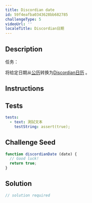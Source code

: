 ```yaml
---
title: Discordian date
id: 59f4eafba0343628bb682785
challengeType: 5
videoUrl: ''
localeTitle: Discordian日期
---
```


## Description
<section id="description">任务： <p>将给定日期从<a href="https://en.wikipedia.org/wiki/Gregorian calendar" title="wp：阳历">公历</a>转换为<a href="https://en.wikipedia.org/wiki/Discordian calendar" title="wp：Discordian日历">Discordian日历</a> 。 </p></section>

## Instructions
<section id="instructions">
</section>

## Tests
<section id='tests'>

```yml
tests:
  - text: 測試文本
    testString: assert(true);

```

</section>

## Challenge Seed
<section id='challengeSeed'>

<div id='js-seed'>

```js
function discordianDate (date) {
  // Good luck!
  return true;
}

```

</div>



</section>

## Solution
<section id='solution'>

```js
// solution required
```
</section>
